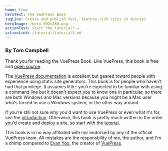 ```yaml
---
home: true
heroText: The VuePress Book
tagLine: Create and publish fast, feature-rich sites in minutes
heroImage: /hero-592x280.png
actionText: Start the tutorial! →
actionLink: /tutorial/tutorial1.md
---
```

### By Tom Campbell
Thank you for reading the VuePress Book. Like VuePress, this book is free
and [open source](https://github.com/tomcam/vuepress.github.io).

The [VuePress documentation](https://vuepress.vuejs.org/guide/) is
excellent but geared toward people with experience using static site generators. This book is for people who haven't had that privilege. It assumes
little: you're expected to be familiar with using a command line but
it doesn't expect you to know one in particular, so there are both
Windows and Mac versions because you might be a Mac user who's forced
to use a Windows system, or the other way around.

If you're still not sure why you'd want to use VuePress or even what
it's for, see the [introduction](/introduction.md). 
Otherwise, this book is pretty much written in the order you'd
create and deploy a site, so start with the [tutorial](/tutorial/tutorial1.md).

This book is in no way affiliated with nor endorsed by any of the official VuePress team. All mistakes are the responsbility of me, the author, and I'm
a chimp compared to [Evan You](https://github.com/yyx990803), the
creator of [VuePress](https://github.com/vuejs/vuepress).


<!--
# VuePress Book

Read the [VuePress book online](http://vuepressbook.com) at https://www.vuepressbook.com or fork it on [GitHub](https://github.com/tomcam/vuepress.github.io) at https://github.com/tomcam/vuepress.github.io
-->

